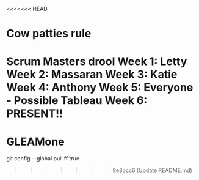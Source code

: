 <<<<<<< HEAD
# Cow patties rule
Scrum Masters drool
Week 1: Letty
Week 2: Massaran
Week 3: Katie
Week 4: Anthony
Week 5: Everyone - Possible Tableau
Week 6: PRESENT!!
=======
# GLEAMone

git config --global pull.ff true
>>>>>>> 9e8bcc6 (Update README.md)
